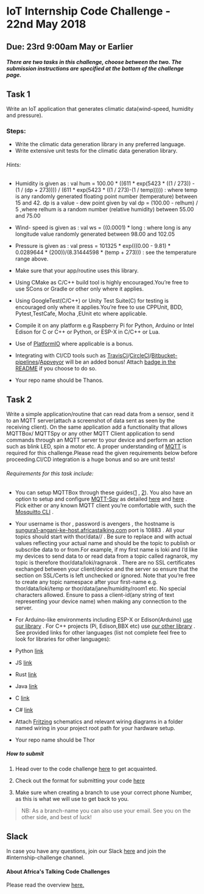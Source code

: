 # IoT Internship Code Challenge - 22nd May 2018
## Due: 23rd 9:00am May or Earlier


##### There are two tasks in this challenge, choose between the two. The submission instructions are specified at the bottom of the challenge page.

## Task 1
Write an IoT application that generates climatic data(wind-speed, humidity and pressure).

### Steps:
- Write the climatic data generation library in any preferred language.
- Write extensive unit tests for the climatic data generation  library.

###### Hints:
- Humidity is given as : val hum = 100.00 * ((611 * exp(5423 * ((1 / 273)) - (1 / (dp + 273)))) / (611 * exp(5423 * ((1 / 273)-(1 / temp))))) : where temp is any randomly generated floating point number (temperature) between 15 and 42. dp   is a value - dew point given by  val dp = (100.00 - relhum) / 5 ,where relhum is a random number (relative humidity) between 55.00 and 75.00

- Wind- speed is given as : val ws = ((0.0001) * long : where long is any longitude value randomly generated between 98.00 and 102.05 

- Pressure is given as : val press = 101325 * exp(((0.00 - 9.81) * 0.0289644 * (200))/(8.31444598 * (temp + 273))) : see the temperature range above.

- Make sure that your app/routine uses this library.

- Using CMake as C/C++ build tool is highly encouraged.You’re free to use SCons or Gradle or other only where it applies.

- Using GoogleTest(C/C++) or Unity Test Suite(C) for testing is encouraged only where it applies.You’re free to use CPPUnit, BDD, Pytest,TestCafe, Mocha ,EUnit etc where applicable.

- Compile it on any platform e.g Raspberry Pi for Python, Arduino or Intel  Edison for C or C++ or Python, or ESP-X in C/C++ or Lua.
- Use of [PlatformIO](https://platformio.org/) where applicable is a bonus.
- Integrating with  CI/CD tools such as [TravisCI](https://travis-ci.org/)/[CircleCI](https://circleci.com/)/[Bitbucket-pipelines](https://bitbucket.org/product/features/pipelines)/[Appveyor](https://www.appveyor.com/)  will be an added bonus! Attach [badge in the README](http://shields.io/) if you choose to do so.
- Your repo name should be Thanos. 

## Task 2

Write a simple application/routine that can read data from a sensor, send it to an MQTT server(attach a screenshot of data sent as seen by the receiving client).
On the same application add a functionality that allows MQTTBox/ MQTTSpy  or any other MQTT Client application to send commands through an MQTT server to your device and perform an action such as blink LED, spin a motor etc. 
A proper understanding of [MQTT](http://docs.oasis-open.org/mqtt/mqtt/v3.1.1/os/mqtt-v3.1.1-os.html) is required for this challenge.Please read the given requirements below before proceeding.CI/CD integration is a huge bonus and so are unit  tests!

###### Requirements for this task include:
- You can setup MQTTBox through these guides([1](http://workswithweb.com/html/mqttbox/installing_apps.html) , [2](http://workswithweb.com/html/mqttbox/mqtt_client_settings.html)). You also have an option to setup and configure [MQTT-Spy](https://www.eclipse.org/paho/components/mqtt-spy/) as detailed [here](https://github.com/eclipse/paho.mqtt-spy/wiki/GettingStarted) and [here](https://github.com/eclipse/paho.mqtt-spy/wiki) . Pick either or any known MQTT client you’re comfortable with, such the [Mosquitto CLI](https://mosquitto.org/download/) .

- Your username is thor , password is avengers , the hostname is [sungura1-angani-ke-host.africastalking.com](http://sungura1-angani-ke-host.africastalking.com/)  port is 10883 . All your topics should start with thor/data/<your-first-name>/<something-else> . Be sure to replace <your-first-name> and <something-else> with actual values reflecting your actual name and <something-else> should be the topic to publish or subscribe data to or from.For example, if my first name is loki and I’d like my devices to send data to or read data from a topic called ragnarok, my topic is therefore thor/data/loki/ragnarok . There are no SSL certificates exchanged between your client/device and the server so ensure that the section on SSL/Certs is left unchecked or ignored. Note that you’re free to create any topic namespace after your first-name  e.g. thor/data/loki/temp or thor/data/jane/humidity/room1 etc. No special characters allowed. Ensure to pass a client-id(any string of text representing your device name) when making any connection to the server.

- For Arduino-like environments including ESP-X or Edison(Arduino) [use our library](https://github.com/TheBeachMaster/AfricasTalkingIOT-dist) . For C++ projects (Pi, Edison,BBX etc) use [our other library](https://github.com/TheBeachMaster/AfricasTalkingIoT-cpp) . See provided links for other languages (list not complete feel free to look for libraries for other languages):
- Python [link](https://github.com/eclipse/paho.mqtt.python)
- JS [link](https://www.eclipse.org/paho/clients/js/)
- Rust [link](https://github.com/eclipse/paho.mqtt.rust)
- Java [link](https://www.eclipse.org/paho/clients/java/)
- C [link](https://github.com/eclipse/paho.mqtt.embedded-c)
- C# [link](https://github.com/eclipse/paho.mqtt.m2mqtt)

- Attach [Fritzing](http://fritzing.org/) schematics and relevant wiring diagrams in a folder named wiring  in your project root path for your hardware setup.
- Your repo name should be Thor

##### How to submit
1. Head over to the code challenge [here](http://atdevoutreach.viewdocs.io/codeChallenge05018/CodeChallenge05018/) to get acquainted.

2.  Check out the format for submitting your code [here](http://atdevoutreach.viewdocs.io/codeChallenge05018/CodeChallengeSteps/)

3.  Make sure when creating a branch to use your correct phone Number, as this is what we will use to get back to you.

> NB: As a branch-name you can also use your email.
> See you on the other side, and best of luck!


## Slack
In case you have any questions, join our Slack [here](https://slackin-africastalking.now.sh/) and join the #internship-challenge channel.

#### About Africa's Talking Code Challenges
Please read the overview [here.](http://atdevoutreach.viewdocs.io/IoTCodeChallengeMay2018/)
